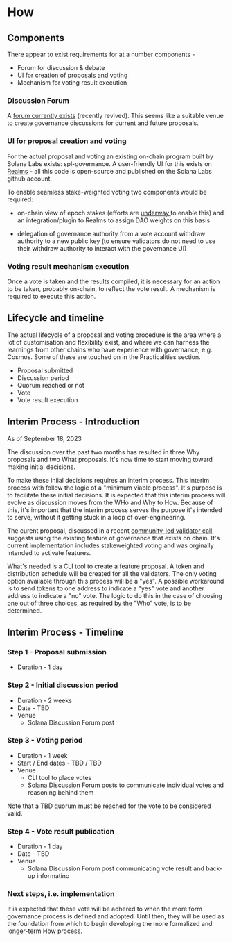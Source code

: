 # How

## Components

There appear to exist requirements for at a number components -

* Forum for discussion & debate
* UI for creation of proposals and voting
* Mechanism for voting result execution

### Discussion Forum

A [forum currently exists](https://forum.solana.com/c/gov/11) (recently revived). This seems like a suitable venue to create governance discussions for current and future proposals.

### UI for proposal creation and voting

For the actual proposal and voting an existing on-chain program built by Solana Labs exists: spl-governance. A user-friendly UI for this exists on [Realms](https://realms.today/) - all this code is open-source and published on the Solana Labs github account.

To enable seamless stake-weighted voting two components would be required:

* on-chain view of epoch stakes (efforts are [underway ](https://github.com/solana-foundation/solana-improvement-documents/pull/56)to enable this) and an integration/plugin to Realms to assign DAO weights on this basis
  
* delegation of governance authority from a vote account withdraw authority to a new public key (to ensure validators do not need to use their withdraw authority to interact with the governance UI)

### Voting result mechanism execution

Once a vote is taken and the results compiled, it is necessary for an action to be taken, probably on-chain, to reflect the vote result. A mechanism is required to execute this action.

## Lifecycle and timeline

The actual lifecycle of a proposal and voting procedure is the area where a lot of customisation and flexibility exist, and where we can harness the learnings from other chains who have experience with governance, e.g. Cosmos. Some of these are touched on in the Practicalities section.

* Proposal submitted
* Discussion period
* Quorum reached or not
* Vote
* Vote result execution

## Interim Process - Introduction

As of September 18, 2023

The discussion over the past two months has resulted in three Why proposals and two What proposals. It's now time to start moving toward making initial decisions. 

To make these iniial decisions requires an interim process. This interim process with follow the logic of a "minimum viable process". It's purpose is to facilitate these initial decisions. It is expected that this interim process will evolve as discussion moves from the WHo and Why to How. Because of this, it's important that the interim process serves the purpose it's intended to serve, without it getting stuck in a loop of over-engineering.

The curent proposal, discussed in a recent [community-led validator call](https://hackmd.io/1DFauFMWTZG37-U7CXhxMg?view#Meeting-Notes-Summary), suggests using the existing feature of governance that exists on chain. It's current implementation includes stakeweighted voting and was orginally intended to activate features.

What's needed is a CLI tool to create a feature proposal. A token and distribution schedule will be created for all the validators. The only voting option available through this process will be a "yes". A possible workaround is to send tokens to one address to indicate a "yes" vote and another address to indicate a "no" vote. The logic to do this in the case of choosing one out of three choices, as required by the "Who" vote, is to be determined.

## Interim Process - Timeline

### Step 1 - Proposal submission

* Duration - 1 day
  
### Step 2 - Initial discussion period

* Duration - 2 weeks
* Date - TBD
* Venue
  * Solana Discussion Forum post

### Step 3 - Voting period

* Duration - 1 week
* Start / End dates - TBD / TBD
* Venue
  * CLI tool to place votes
  * Solana Discussion Forum posts to communicate individual votes and reasoning behind them
 
Note that a TBD quorum must be reached for the vote to be considered valid.
 
### Step 4 - Vote result publication

* Duration - 1 day
* Date - TBD
* Venue
  * Solana Discussion Forum post communicating vote result and back-up informatino

### Next steps, i.e. implementation

It is expected that these vote will be adhered to when the more form governance process is defined and adopted. Until then, they will be used as the foundation from which to begin developing the more formalized and longer-term How process.
 
    

 
